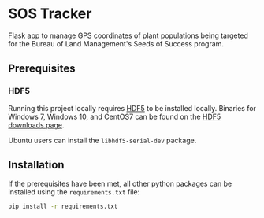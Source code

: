# SOS Tracker

Flask app to manage GPS coordinates of plant populations being targeted for the Bureau of Land Management's Seeds of Success program.

Prerequisites
---

### HDF5

Running this project locally requires [HDF5](https://www.hdfgroup.org) to be installed locally. Binaries for Windows 7, Windows 10, and CentOS7 can be found on the [HDF5 downloads page](https://www.hdfgroup.org/downloads/hdf5).

Ubuntu users can install the `libhdf5-serial-dev` package.

Installation
---

If the prerequisites have been met, all other python packages can be installed using the `requirements.txt` file:

```bash
pip install -r requirements.txt
```

